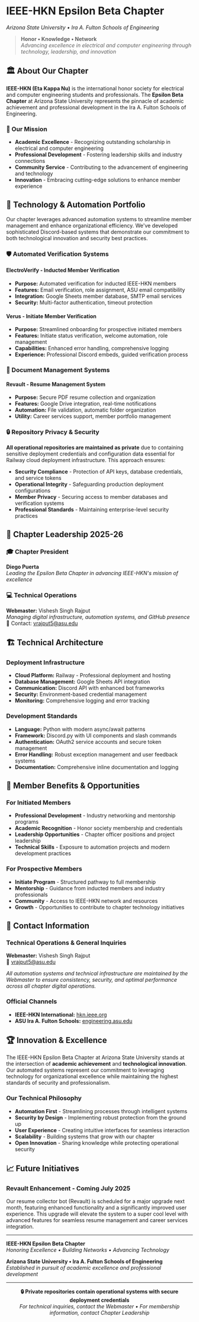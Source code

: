 # IEEE-HKN Epsilon Beta Chapter
*Arizona State University • Ira A. Fulton Schools of Engineering*

> **Honor • Knowledge • Network**  
> *Advancing excellence in electrical and computer engineering through technology, leadership, and innovation*

## 🏛️ About Our Chapter

**IEEE-HKN (Eta Kappa Nu)** is the international honor society for electrical and computer engineering students and professionals. The **Epsilon Beta Chapter** at Arizona State University represents the pinnacle of academic achievement and professional development in the Ira A. Fulton Schools of Engineering.

### 🎯 Our Mission
- **Academic Excellence** - Recognizing outstanding scholarship in electrical and computer engineering
- **Professional Development** - Fostering leadership skills and industry connections
- **Community Service** - Contributing to the advancement of engineering and technology
- **Innovation** - Embracing cutting-edge solutions to enhance member experience

## 🤖 Technology & Automation Portfolio

Our chapter leverages advanced automation systems to streamline member management and enhance organizational efficiency. We've developed sophisticated Discord-based systems that demonstrate our commitment to both technological innovation and security best practices.

### 🛡️ Automated Verification Systems

#### **ElectroVerify** - Inducted Member Verification
- **Purpose:** Automated verification for inducted IEEE-HKN members
- **Features:** Email verification, role assignment, ASU email compatibility
- **Integration:** Google Sheets member database, SMTP email services
- **Security:** Multi-factor authentication, timeout protection

#### **Verus** - Initiate Member Verification  
- **Purpose:** Streamlined onboarding for prospective initiated members
- **Features:** Initiate status verification, welcome automation, role management
- **Capabilities:** Enhanced error handling, comprehensive logging
- **Experience:** Professional Discord embeds, guided verification process

### 📄 Document Management Systems

#### **Revault** - Resume Management System
- **Purpose:** Secure PDF resume collection and organization
- **Features:** Google Drive integration, real-time notifications
- **Automation:** File validation, automatic folder organization
- **Utility:** Career services support, member portfolio management

### 🔒 Repository Privacy & Security

**All operational repositories are maintained as private** due to containing sensitive deployment credentials and configuration data essential for Railway cloud deployment infrastructure. This approach ensures:

- **Security Compliance** - Protection of API keys, database credentials, and service tokens
- **Operational Integrity** - Safeguarding production deployment configurations
- **Member Privacy** - Securing access to member databases and verification systems
- **Professional Standards** - Maintaining enterprise-level security practices

## 👥 Chapter Leadership 2025-26

### **🎓 Chapter President**
**Diego Puerta**  
*Leading the Epsilon Beta Chapter in advancing IEEE-HKN's mission of excellence*

### **💻 Technical Operations**
**Webmaster:** Vishesh Singh Rajput  
*Managing digital infrastructure, automation systems, and GitHub presence*  
📧 Contact: [vrajput5@asu.edu](mailto:vrajput5@asu.edu)

## 🏗️ Technical Architecture

### **Deployment Infrastructure**
- **Cloud Platform:** Railway - Professional deployment and hosting
- **Database Management:** Google Sheets API integration
- **Communication:** Discord API with enhanced bot frameworks
- **Security:** Environment-based credential management
- **Monitoring:** Comprehensive logging and error tracking

### **Development Standards**
- **Language:** Python with modern async/await patterns
- **Framework:** Discord.py with UI components and slash commands
- **Authentication:** OAuth2 service accounts and secure token management
- **Error Handling:** Robust exception management and user feedback systems
- **Documentation:** Comprehensive inline documentation and logging

## 🌟 Member Benefits & Opportunities

### **For Initiated Members**
- **Professional Development** - Industry networking and mentorship programs
- **Academic Recognition** - Honor society membership and credentials
- **Leadership Opportunities** - Chapter officer positions and project leadership
- **Technical Skills** - Exposure to automation projects and modern development practices

### **For Prospective Members**
- **Initiate Program** - Structured pathway to full membership
- **Mentorship** - Guidance from inducted members and industry professionals
- **Community** - Access to IEEE-HKN network and resources
- **Growth** - Opportunities to contribute to chapter technology initiatives

## 🔗 Contact Information

### **Technical Operations & General Inquiries**
**Webmaster:** Vishesh Singh Rajput  
📧 [vrajput5@asu.edu](mailto:vrajput5@asu.edu)

*All automation systems and technical infrastructure are maintained by the Webmaster to ensure consistency, security, and optimal performance across all chapter digital operations.*

### **Official Channels**
- **IEEE-HKN International:** [hkn.ieee.org](https://hkn.ieee.org)
- **ASU Ira A. Fulton Schools:** [engineering.asu.edu](https://engineering.asu.edu)

## 🏆 Innovation & Excellence

The IEEE-HKN Epsilon Beta Chapter at Arizona State University stands at the intersection of **academic achievement** and **technological innovation**. Our automated systems represent our commitment to leveraging technology for organizational excellence while maintaining the highest standards of security and professionalism.

### **Our Technical Philosophy**
- **Automation First** - Streamlining processes through intelligent systems
- **Security by Design** - Implementing robust protection from the ground up
- **User Experience** - Creating intuitive interfaces for seamless interaction
- **Scalability** - Building systems that grow with our chapter
- **Open Innovation** - Sharing knowledge while protecting operational security

## 📈 Future Initiatives

### **Revault Enhancement - Coming July 2025**
Our resume collector bot (Revault) is scheduled for a major upgrade next month, featuring enhanced functionality and a significantly improved user experience. This upgrade will elevate the system to a super cool level with advanced features for seamless resume management and career services integration.

---

**IEEE-HKN Epsilon Beta Chapter**  
*Honoring Excellence • Building Networks • Advancing Technology*

**Arizona State University • Ira A. Fulton Schools of Engineering**  
*Established in pursuit of academic excellence and professional development*

---

<div align="center">
  <strong>🔒 Private repositories contain operational systems with secure deployment credentials</strong><br>
  <em>For technical inquiries, contact the Webmaster • For membership information, contact Chapter Leadership</em>
</div>
